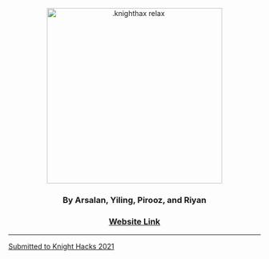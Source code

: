 <p align="center">
   <img src="https://i.imgur.com/iZIFWF9.png" width="350" alt=".knighthax relax">
</p>
<h3 align="center">
   By Arsalan, Yiling, Pirooz, and Riyan
</h3>
<h3 align="center">
   <a href="arsalan1322.github.io">Website Link</a>
</h3>
<hr>

[Submitted to Knight Hacks 2021](https://devpost.com/software/knight-hax-relax)
